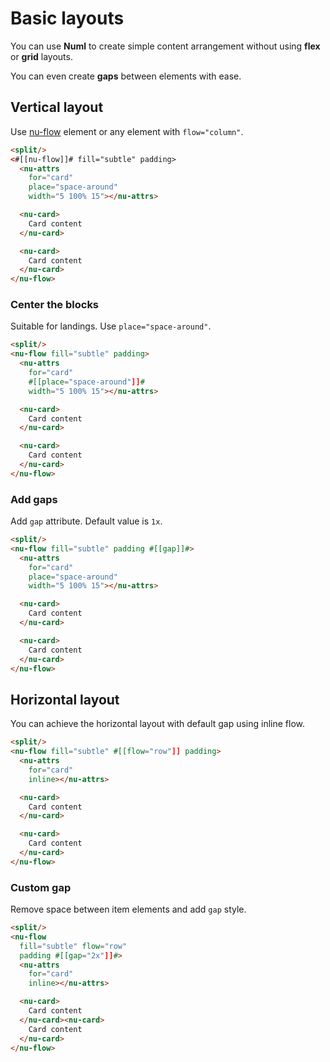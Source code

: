 # Basic layouts

You can use **Numl** to create simple content arrangement without using **flex** or **grid** layouts.

You can even create **gaps** between elements with ease.

## Vertical layout

Use [nu-flow](../../reference/elements/nu-flow.md) element or any element with `flow="column"`.

```html
<split/>
<#[[nu-flow]]# fill="subtle" padding>
  <nu-attrs
    for="card"
    place="space-around"
    width="5 100% 15"></nu-attrs>

  <nu-card>
    Card content
  </nu-card>

  <nu-card>
    Card content
  </nu-card>
</nu-flow>
```

### Center the blocks

Suitable for landings. Use `place="space-around"`.

```html
<split/>
<nu-flow fill="subtle" padding>
  <nu-attrs
    for="card"
    #[[place="space-around"]]#
    width="5 100% 15"></nu-attrs>

  <nu-card>
    Card content
  </nu-card>

  <nu-card>
    Card content
  </nu-card>
</nu-flow>
```

### Add gaps

Add `gap` attribute. Default value is `1x`.

```html
<split/>
<nu-flow fill="subtle" padding #[[gap]]#>
  <nu-attrs
    for="card"
    place="space-around"
    width="5 100% 15"></nu-attrs>

  <nu-card>
    Card content
  </nu-card>

  <nu-card>
    Card content
  </nu-card>
</nu-flow>
```

## Horizontal layout

You can achieve the horizontal layout with default gap using inline flow.

```html
<split/>
<nu-flow fill="subtle" #[[flow="row"]] padding>
  <nu-attrs
    for="card"
    inline></nu-attrs>

  <nu-card>
    Card content
  </nu-card>

  <nu-card>
    Card content
  </nu-card>
</nu-flow>
```

### Custom gap

Remove space between item elements and add `gap` style.

```html
<split/>
<nu-flow
  fill="subtle" flow="row"
  padding #[[gap="2x"]]#>
  <nu-attrs
    for="card"
    inline></nu-attrs>

  <nu-card>
    Card content
  </nu-card><nu-card>
    Card content
  </nu-card>
</nu-flow>
```

